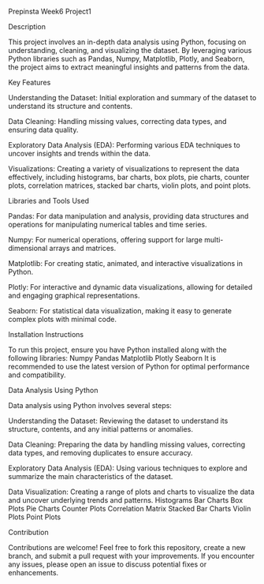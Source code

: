 Prepinsta Week6 Project1

Description

This project involves an in-depth data analysis using Python, focusing on understanding, cleaning, and visualizing the dataset. By leveraging various Python libraries such as Pandas, Numpy, Matplotlib, Plotly, and Seaborn, the project aims to extract meaningful insights and patterns from the data.

Key Features


Understanding the Dataset: Initial exploration and summary of the dataset to understand its structure and contents.

Data Cleaning: Handling missing values, correcting data types, and ensuring data quality.

Exploratory Data Analysis (EDA): Performing various EDA techniques to uncover insights and trends within the data.

Visualizations: Creating a variety of visualizations to represent the data effectively, including histograms, bar charts, box plots, pie charts, counter plots, correlation matrices, stacked bar charts, violin plots, and point plots.

Libraries and Tools Used


Pandas: For data manipulation and analysis, providing data structures and operations for manipulating numerical tables and time series.

Numpy: For numerical operations, offering support for large multi-dimensional arrays and matrices.

Matplotlib: For creating static, animated, and interactive visualizations in Python.

Plotly: For interactive and dynamic data visualizations, allowing for detailed and engaging graphical representations.

Seaborn: For statistical data visualization, making it easy to generate complex plots with minimal code.

Installation Instructions


To run this project, ensure you have Python installed along with the following libraries:
Numpy
Pandas
Matplotlib
Plotly
Seaborn
It is recommended to use the latest version of Python for optimal performance and compatibility.

Data Analysis Using Python

Data analysis using Python involves several steps:

Understanding the Dataset: Reviewing the dataset to understand its structure, contents, and any initial patterns or anomalies.

Data Cleaning: Preparing the data by handling missing values, correcting data types, and removing duplicates to ensure accuracy.

Exploratory Data Analysis (EDA): Using various techniques to explore and summarize the main characteristics of the dataset.

Data Visualization: Creating a range of plots and charts to visualize the data and uncover underlying trends and patterns.
Histograms
Bar Charts
Box Plots
Pie Charts
Counter Plots
Correlation Matrix
Stacked Bar Charts
Violin Plots
Point Plots

Contribution


Contributions are welcome! Feel free to fork this repository, create a new branch, and submit a pull request with your improvements. If you encounter any issues, please open an issue to discuss potential fixes or enhancements.
